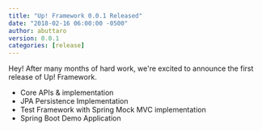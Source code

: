 ```yaml
---
title: "Up! Framework 0.0.1 Released"
date: "2018-02-16 06:00:00 -0500"
author: abuttaro
version: 0.0.1
categories: [release]
---
```


Hey! After many months of hard work, we're excited to announce the first release of Up! Framework. 

- Core APIs & implementation
- JPA Persistence Implementation
- Test Framework with Spring Mock MVC implementation
- Spring Boot Demo Application
